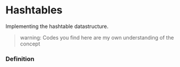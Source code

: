 # Hashtables
Implementing the hashtable datastructure.

> warning: Codes you find here are my own understanding of the concept

### Definition 
